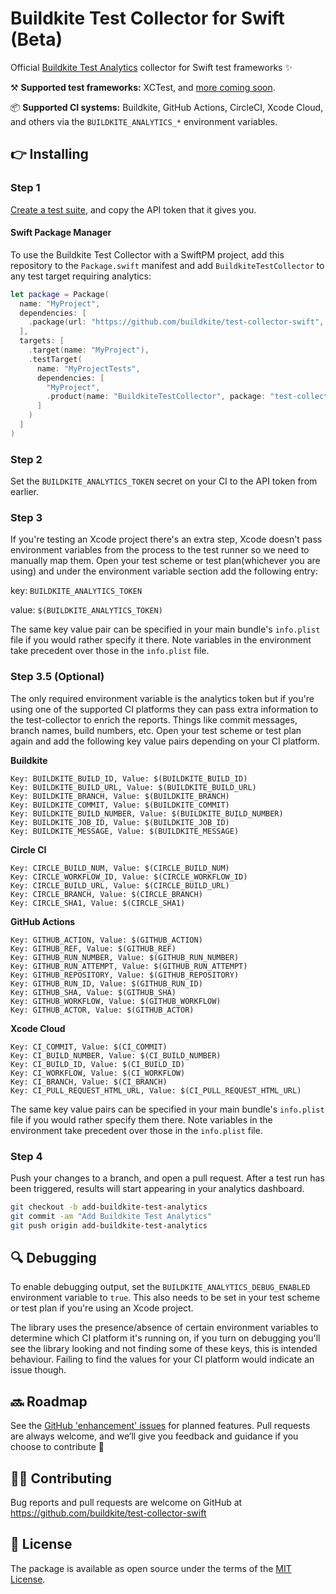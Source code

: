 # Buildkite Test Collector for Swift (Beta)

Official [Buildkite Test Analytics](https://buildkite.com/test-analytics) collector for Swift test frameworks ✨

⚒ **Supported test frameworks:** XCTest, and [more coming soon](https://github.com/buildkite/test-collector-swift/labels/test%20framework).

📦 **Supported CI systems:** Buildkite, GitHub Actions, CircleCI, Xcode Cloud, and others via the `BUILDKITE_ANALYTICS_*` environment variables.

## 👉 Installing

### Step 1

[Create a test suite](https://buildkite.com/docs/test-analytics), and copy the API token that it gives you.


#### Swift Package Manager
 
To use the Buildkite Test Collector with a SwiftPM project, add this repository to the `Package.swift` manifest and add `BuildkiteTestCollector` to any test target requiring analytics:

```swift
let package = Package(
  name: "MyProject",
  dependencies: [
    .package(url: "https://github.com/buildkite/test-collector-swift", from: "0.2.0")
  ],
  targets: [
    .target(name: "MyProject"),
    .testTarget(
      name: "MyProjectTests",
      dependencies: [
        "MyProject",
        .product(name: "BuildkiteTestCollector", package: "test-collector-swift")
      ]
    )
  ]
)
```
 
### Step 2

Set the `BUILDKITE_ANALYTICS_TOKEN` secret on your CI to the API token from earlier.

### Step 3

If you're testing an Xcode project there's an extra step, Xcode doesn't pass environment variables from the process to the test runner so we need to manually map them. Open your test scheme or test plan(whichever you are using) and under the environment variable section add the following entry:

key:
`BUILDKITE_ANALYTICS_TOKEN`

value:
`$(BUILDKITE_ANALYTICS_TOKEN)`

The same key value pair can be specified in your main bundle's `info.plist` file if you would rather specify it there. Note variables in the environment take precedent over those in the `info.plist` file.

### Step 3.5 (Optional)

The only required environment variable is the analytics token but if you're using one of the supported CI platforms they can pass extra information to the test-collector to enrich the reports. Things like commit messages, branch names, build numbers, etc. Open your test scheme or test plan again and add the following key value pairs depending on your CI platform.

**Buildkite**

```
Key: BUILDKITE_BUILD_ID, Value: $(BUILDKITE_BUILD_ID)
Key: BUILDKITE_BUILD_URL, Value: $(BUILDKITE_BUILD_URL)
Key: BUILDKITE_BRANCH, Value: $(BUILDKITE_BRANCH)
Key: BUILDKITE_COMMIT, Value: $(BUILDKITE_COMMIT)
Key: BUILDKITE_BUILD_NUMBER, Value: $(BUILDKITE_BUILD_NUMBER)
Key: BUILDKITE_JOB_ID, Value: $(BUILDKITE_JOB_ID)
Key: BUILDKITE_MESSAGE, Value: $(BUILDKITE_MESSAGE)
```

**Circle CI**

```
Key: CIRCLE_BUILD_NUM, Value: $(CIRCLE_BUILD_NUM)
Key: CIRCLE_WORKFLOW_ID, Value: $(CIRCLE_WORKFLOW_ID)
Key: CIRCLE_BUILD_URL, Value: $(CIRCLE_BUILD_URL)
Key: CIRCLE_BRANCH, Value: $(CIRCLE_BRANCH)
Key: CIRCLE_SHA1, Value: $(CIRCLE_SHA1)
```

**GitHub Actions**

```
Key: GITHUB_ACTION, Value: $(GITHUB_ACTION)
Key: GITHUB_REF, Value: $(GITHUB_REF)
Key: GITHUB_RUN_NUMBER, Value: $(GITHUB_RUN_NUMBER)
Key: GITHUB_RUN_ATTEMPT, Value: $(GITHUB_RUN_ATTEMPT)
Key: GITHUB_REPOSITORY, Value: $(GITHUB_REPOSITORY)
Key: GITHUB_RUN_ID, Value: $(GITHUB_RUN_ID)
Key: GITHUB_SHA, Value: $(GITHUB_SHA)
Key: GITHUB_WORKFLOW, Value: $(GITHUB_WORKFLOW)
Key: GITHUB_ACTOR, Value: $(GITHUB_ACTOR)
```

**Xcode Cloud**

```
Key: CI_COMMIT, Value: $(CI_COMMIT)
Key: CI_BUILD_NUMBER, Value: $(CI_BUILD_NUMBER)
Key: CI_BUILD_ID, Value: $(CI_BUILD_ID)
Key: CI_WORKFLOW, Value: $(CI_WORKFLOW)
Key: CI_BRANCH, Value: $(CI_BRANCH)
Key: CI_PULL_REQUEST_HTML_URL, Value: $(CI_PULL_REQUEST_HTML_URL)
```

The same key value pairs can be specified in your main bundle's `info.plist` file if you would rather specify them there. Note variables in the environment take precedent over those in the `info.plist` file.
### Step 4

Push your changes to a branch, and open a pull request. After a test run has been triggered, results will start appearing in your analytics dashboard.

```bash
git checkout -b add-buildkite-test-analytics
git commit -am "Add Buildkite Test Analytics"
git push origin add-buildkite-test-analytics
```

## 🔍 Debugging

To enable debugging output, set the `BUILDKITE_ANALYTICS_DEBUG_ENABLED` environment variable to `true`. This also needs
to be set in your test scheme or test plan if you're using an Xcode project.

The library uses the presence/absence of certain environment variables to determine which CI platform it's running on, if you turn on debugging you'll see the library looking and not finding some of these keys, this is intended behaviour. Failing to find the values for your CI platform would indicate an issue though.

## 🔜 Roadmap

See the [GitHub 'enhancement' issues](https://github.com/buildkite/test-collector-swift/issues?q=is%3Aissue+is%3Aopen+label%3Aenhancement) for planned features. Pull requests are always welcome, and we’ll give you feedback and guidance if you choose to contribute 💚

## 👩‍💻 Contributing

Bug reports and pull requests are welcome on GitHub at https://github.com/buildkite/test-collector-swift

## 📜 License

The package is available as open source under the terms of the [MIT License](https://github.com/buildkite/test-collector-swift/blob/main/LICENSE).
